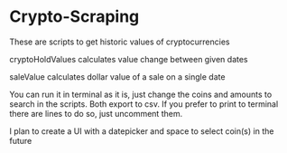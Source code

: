 # Crypto-Scraping
These are scripts to get historic values of cryptocurrencies

cryptoHoldValues calculates value change between given dates

saleValue calculates dollar value of a sale on a single date

You can run it in terminal as it is, just change the coins and amounts to search in the scripts. Both export to csv. If you prefer to print to terminal there are lines to do so, just uncomment them.

I plan to create a UI with a datepicker and space to select coin(s) in the future
